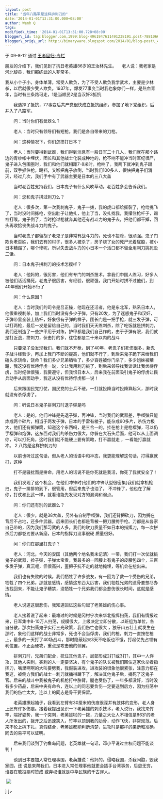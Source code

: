 ```yaml
--- 
layout: post 
title: "当年八路军是这样拚刺刀的" 
date:'2014-01-01T13:31:00.000+08:00' 
author: Wenh Q
tags:
modified\_time: '2014-01-01T13:31:00.728+08:00' 
blogger\_id: tag:blogger.com,1999:blog-4961947611491238191.post-7881066729121864492
blogger\_orig\_url: http://binaryware.blogspot.com/2014/01/blog-post\_4204.html
---
```

<div dir="ltr">

于 09-8-12 通过 [王者回归-专栏](http://blog.china.com/u/060604/863/)



朋友的介绍下，我们见到了抗日老英雄86岁的王汝林先生。
　老人说：我老家是河北黎县，我们那练武的人非常多，

<div>

我从小个子小，身体单薄，常受人欺负，为了不受人欺负我学武术，主要是少林拳，以后就很少受人欺负，1937年，爆发77事变当时我也象你们一样，是热血青年，当时有三条路可走，1是当顺民2是当汉奸3抵抗

　　我选择了抵抗，77事变后共产党很快成立抵抗组织，参加了地下党组织，后并入了八路军。

　　问：当时你们有武器么？

　　老人：当时只有领导们有短枪，我们是各自带来的刀枪。

　　问：这种情况下，你们怎摸打日本？

　　老人：当时要得到武器，我们得到消息有一股日军二十几人，我们就在那个路边的青纱帐中埋伏，团长和其他战士化装成种地的，枪不响不能冲当时军纪很严，鬼子进入包围圈时，我们和他们就相距7-8米时，枪响了，我两下就冲到鬼子跟前，双手抓住枪，踢裆，叉喉把鬼子放倒，当时我们100多人，很快把鬼子们消灭，经过几次，我们手中有了武器主要是日本的三八大盖

　　当时老百姓支持我们，日本鬼子有什么风吹草动，老百姓多会告诉我们。

　　问：您和鬼子拼过刺刀么？

　　老人：很多次，第一次我刺鬼子，鬼子一拨，我的虎口都给撕裂了，枪给挑飞了，当时没时间拣枪，空出肚子让他扎，他上了当，没扎找我，我攥住枪杆子，踢裆打喉，鬼子倒了，当时抢过枪就奔其他还有战斗力的鬼子去，把他们都干掉，回头再收拾丧失战斗力的鬼子。

　　当时老鬼子都留胡子老鬼子是非常有战斗力的，死也不投降，很顽强。鬼子门欺负老百姓，我们去有的村子，很多人被杀了，房子烧了女的死尸光着屁股，被小日本糟蹋了，哪个惨呢，所以失去战斗力的小日本一个活口都不留全用刺刀挑死没二话。

　　问：日本鬼子拼刺刀的技术怎摸样？

　　老人：他妈的，很厉害，他们有专门的刺杀技术，拿我们中国人练习，好多人被他们活活捅死，老鬼子很厉害，有经验，很顽强，我门开始时拼不过他们，到40年他们开始不行了

　　问：什么原因？

　　老人：当时我们的司令是吕正操，他现在还活者，他是东北军，熟系日本人，他很重视刺杀，加上我们当时没有多少子弹，只有20发，为了迷惑鬼子和汉奸，子弹带里全装上秸杆，好象很有子弹的样子，团长门是一把手枪，就三发子弹，可以打两枪，最后一发是留给自己的。当时我们天天练刺杀，除了吃饭就是拼刺刀，我们还制造了一些护甲用于对练，护甲都是我们自己作的，由于子弹有限，我们就是打近战，拼刺刀，伏击打的多，往往都是二十米以内的战斗

　　只要鬼子没发现我们，我们就不开枪，到了40年，老鬼子们死伤很多，新鬼子战斗经验少，再加上我门不断的提高，他们就不行了，到后来鬼子跪下来给我们磕头求饶命，饶命？我们多少兄弟牺牲了，多少百姓被你门杀了，多少姐妹被糟蹋，我这没有优待俘虏一说，全让我用刺刀挑了，到后来领导找我谈话让我优待俘虏，当时纪律很强，我要遵守，但我恨日本人，后来我在前面吸引鬼子的俘虏让民兵动手从后面动手，我这从没有优待俘虏那一说！

　　后来跟国民党打仗，国民党的士兵不硬，一打就投降当时投降算起义，那时我就没有杀俘虏了。

　　问：听说日本鬼子拼刺刀时退子弹是吗

　　老人：是的，他们冲锋是先退子弹，再冲锋，当时我们的武器差，手榴弹只能炸成两个碎片，相当于两发子弹，日本的手雷有棱子，能杂成60多片，杀伤力极大，他们还有掷弹筒，知道这个东西吗，是三合一的，挂在枪上是枪榴弹，可以仍手榴弹和炮弹，这东西对我们的杀伤力很大，你躲在大石头后面，他可以从上面调你，可以打死角，这时我们就不能硬上要有策略，打不赢就走
，一看能打赢就冲。 2 八路是这样拚刺刀的

　　以前也听过这句话，但从老人的话语中和神态，我更能理解这句话，打得赢就打，这种

　　打不是骚扰而是拼命，用老人的话说不是你死就是我活，你死了我就安全了！

　　我们发现了这个机会，在他们冲锋时{他们的冲锋队型很密集}我们就拿机枪扫，鬼子一排排的到下，很管用，但后来鬼子也油了，
不冲锋了，他也在了解你，打仗和比武一样，就看谁能先发现对方的漏洞和弱点。

　　问：你们还有别的武器么？

　　老人：很少，就是38大盖，另外有自制手榴弹，我们还背把砍刀，因为搁在背后不占地，还多件武器，后来团长们也都是背被一把刀腰挎手枪。刀都是从各家自己带的，因为我们那习武的人多，我们的砍刀质量不如日本的指挥刀，每一次拼杀后刀都卷刃要从新磨，日本的指挥刀没事很硬
质量很好。

　　问：你们在那里打鬼子？

　　老人：河北，今天的安国（其他两个地名我未记清）一带，我们打一次仗就挑鬼子的武器，捡子弹，子弹太宝贵，我最多的一回腰上有鬼子的皮腰包四个，三百多发子弹，真沉呢，但很高兴，歪把子抗不走的就地掩埋，等机会在挖出来。

　　我们也有失败的时候，我们牺牲了许多战友，有一回为了救一个受伤的兄弟，牺牲了四个兄弟，那就是感情，感情这东西太厉害，我们牺牲兄弟的遗骨要想尽办法找回来，不能让鬼子糟禁，没牺牲一个兄弟我们都会悲伤很长时间，这就是感情。

　　老人说道这很悲伤，我知道回忆这些勾起了老英雄的伤心事。

　　老人接着说了起来：最难过的时候是冈村宁次来华北指挥扫荡，我们有情报过来，日军集中8-10万人扫荡，规模很大，上级决定立即分散，以班组为单位，各自分散，那次扫荡鬼子实行三光政策，我们伤亡也很大
，狼牙山五壮士就发生在那时，象他们这样的战士非常多，死也不会当俘虏，我们的枪，刺刀一直按在枪上，最多的一天打了40场战斗，那时隐蔽起来3天不吃饭也不饿，打起仗先占领有利位置，不正面硬攻，重点是攻击他的侧翼。

　　拼刺刀时，兄弟们配合，抗住其他鬼子，局部形成2打1或3打1，其中一人佯攻，其他人突刺，突刺的人一定要坚决，有个鬼子的队长被我们围住这家伙举者指挥刀，嘴里啊啊的大叫要劈我，我假装进攻，进攻装的很象他很紧张，注意力都在我这，被侧方我们的战士一刺刀就捅得蹲下了，解决其他鬼子后，捅死了这鬼子官。后来的战斗中我被鬼子的机枪打中胳臂，腿也受伤了，一年多都没好，当时没有多少药品，后来中央有命令，连以上的同志要负伤一定要送到后方，因为扫荡中我们的伤亡太大，连以上的同志是骨干要保留。

　　老英雄撩起袖子，我看到左臂有30厘米的伤痕很深并有肢体的变形，老人身上还有许多伤痕。接着我提出见识一下老英雄的刺杀技术，老人说行，我找来竹竿，端好姿势，我一个突刺，老英雄啪的一拨，力量之大让人不相信是86岁的老人所发出的，拨开之后迅速突入，竹竿以顶到我的肋骨，动作飞快，非常规范。后来不论上挑下扎，真假结合，老英雄都能判断清楚，进攻时是那样的果断和准确。同去的易平可以证明。

　　后来我们谈到了钓鱼岛问题，老英雄就一句话，邓小平说过主权问题不能谈判！

　　谈到日本要加入常任理事国，老英雄说：他妈的，侵略我国，杀我同胞，毁我家园，还
说是来帮我们，日本进入常任理事他就更会插手台湾事务，后患无穷，谁要在敢投票时赞成
或弃权谁就是中华民族的千古罪人。

 ![](http://image.club.china.com/1011/2009/8/12/1250080038577.jpg)

]
]&gt;

</div>

</div>
